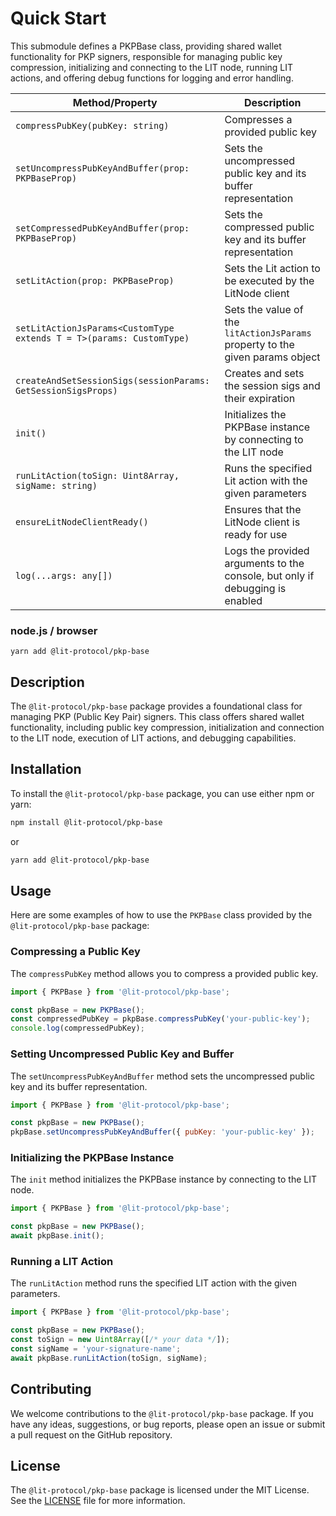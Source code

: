 # Quick Start

This submodule defines a PKPBase class, providing shared wallet functionality for PKP signers, responsible for managing public key compression, initializing and connecting to the LIT node, running LIT actions, and offering debug functions for logging and error handling.

| Method/Property                                                      | Description                                                                   |
| -------------------------------------------------------------------- | ----------------------------------------------------------------------------- |
| `compressPubKey(pubKey: string)`                                     | Compresses a provided public key                                              |
| `setUncompressPubKeyAndBuffer(prop: PKPBaseProp)`                    | Sets the uncompressed public key and its buffer representation                |
| `setCompressedPubKeyAndBuffer(prop: PKPBaseProp)`                    | Sets the compressed public key and its buffer representation                  |
| `setLitAction(prop: PKPBaseProp)`                                    | Sets the Lit action to be executed by the LitNode client                      |
| `setLitActionJsParams<CustomType extends T = T>(params: CustomType)` | Sets the value of the `litActionJsParams` property to the given params object |
| `createAndSetSessionSigs(sessionParams: GetSessionSigsProps)`        | Creates and sets the session sigs and their expiration                        |
| `init()`                                                             | Initializes the PKPBase instance by connecting to the LIT node                |
| `runLitAction(toSign: Uint8Array, sigName: string)`                  | Runs the specified Lit action with the given parameters                       |
| `ensureLitNodeClientReady()`                                         | Ensures that the LitNode client is ready for use                              |
| `log(...args: any[])`                                                | Logs the provided arguments to the console, but only if debugging is enabled  |

### node.js / browser

```
yarn add @lit-protocol/pkp-base
```

## Description

The `@lit-protocol/pkp-base` package provides a foundational class for managing PKP (Public Key Pair) signers. This class offers shared wallet functionality, including public key compression, initialization and connection to the LIT node, execution of LIT actions, and debugging capabilities.

## Installation

To install the `@lit-protocol/pkp-base` package, you can use either npm or yarn:

```bash
npm install @lit-protocol/pkp-base
```

or

```bash
yarn add @lit-protocol/pkp-base
```

## Usage

Here are some examples of how to use the `PKPBase` class provided by the `@lit-protocol/pkp-base` package:

### Compressing a Public Key

The `compressPubKey` method allows you to compress a provided public key.

```javascript
import { PKPBase } from '@lit-protocol/pkp-base';

const pkpBase = new PKPBase();
const compressedPubKey = pkpBase.compressPubKey('your-public-key');
console.log(compressedPubKey);
```

### Setting Uncompressed Public Key and Buffer

The `setUncompressPubKeyAndBuffer` method sets the uncompressed public key and its buffer representation.

```javascript
import { PKPBase } from '@lit-protocol/pkp-base';

const pkpBase = new PKPBase();
pkpBase.setUncompressPubKeyAndBuffer({ pubKey: 'your-public-key' });
```

### Initializing the PKPBase Instance

The `init` method initializes the PKPBase instance by connecting to the LIT node.

```javascript
import { PKPBase } from '@lit-protocol/pkp-base';

const pkpBase = new PKPBase();
await pkpBase.init();
```

### Running a LIT Action

The `runLitAction` method runs the specified LIT action with the given parameters.

```javascript
import { PKPBase } from '@lit-protocol/pkp-base';

const pkpBase = new PKPBase();
const toSign = new Uint8Array([/* your data */]);
const sigName = 'your-signature-name';
await pkpBase.runLitAction(toSign, sigName);
```

## Contributing

We welcome contributions to the `@lit-protocol/pkp-base` package. If you have any ideas, suggestions, or bug reports, please open an issue or submit a pull request on the GitHub repository.

## License

The `@lit-protocol/pkp-base` package is licensed under the MIT License. See the [LICENSE](LICENSE) file for more information.
